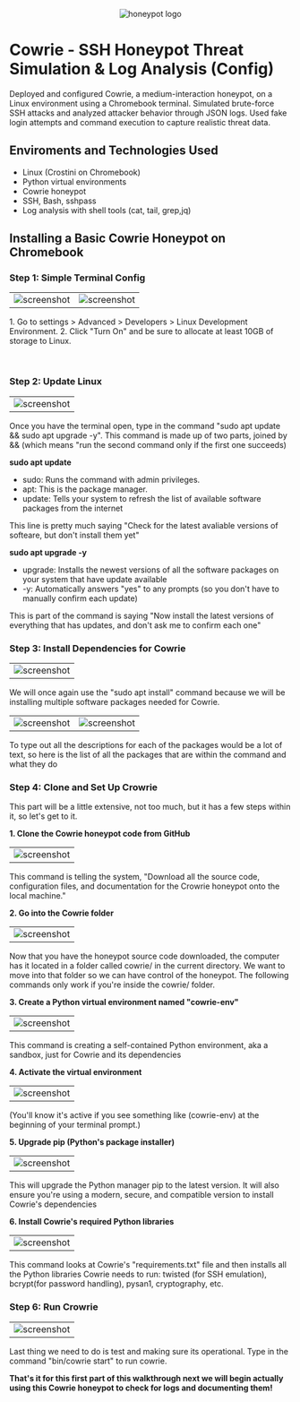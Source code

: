 

<p align="center">
<img src="https://i.imgur.com/SpP6fsr.png" alt="honeypot logo"/>
</p>

<h1>Cowrie - SSH Honeypot Threat Simulation &amp; Log Analysis (Config) </h1>
  <p>
Deployed and configured Cowrie, a medium-interaction honeypot, on a Linux environment using a Chromebook terminal. Simulated brute-force SSH attacks and analyzed attacker behavior through JSON logs. Used fake login attempts and command execution to capture realistic threat data.
  </p>

<h2>Enviroments and Technologies Used</h2>

- Linux (Crostini on Chromebook)
- Python virtual environments
- Cowrie honeypot
- SSH, Bash, sshpass
- Log analysis with shell tools (cat, tail, grep,jq)

<h2>Installing a Basic Cowrie Honeypot on Chromebook</h2>
<h3>Step 1: Simple Terminal Config</h3>
<table>
  <tr>
    <td>
      <img src="https://i.imgur.com/fJjQzvI.png" alt="screenshot"/>
    </td>
    <td>
      <img src="https://i.imgur.com/ov4a8q1.png" alt="screenshot"/>
    </td>
  </tr>
</table>
<p>
  1. Go to settings > Advanced > Developers > Linux Development Environment.
  2. Click "Turn On" and be sure to allocate at least 10GB of storage to Linux.
</p>
<br>
<h3>Step 2: Update Linux</h3>
<table>
  <tr>
    <td>
      <img src="https://i.imgur.com/KUOiw3u.png" alt="screenshot"/>
    </td>
  </tr>
</table>
<p>
  Once you have the terminal open, type in the command "sudo apt update && sudo apt upgrade -y". This command is made up of two parts, joined by && (which means "run the second command only if the first one succeeds)
</p>
  <strong>sudo apt update</strong>
  
  - sudo: Runs the command with admin privileges.
  - apt: This is the package manager.
  - update: Tells your system to refresh the list of available software packages from the internet 
  <p>This line is pretty much saying "Check for the latest avaliable versions of softeare, but don't install them yet"</p>
  <strong>sudo apt upgrade -y</strong>

  - upgrade: Installs the newest versions of all the software packages on your system that have update available
  - -y: Automatically answers "yes" to any prompts (so you don't have to manually confirm each update)
  <p>This is part of the command is saying "Now install the latest versions of everything that has updates, and don't ask me to confirm each one"</p>
  <h3>Step 3: Install Dependencies for Cowrie</h3>
  <table>
    <tr>
      <td>
        <img src="https://i.imgur.com/aqnrfa6.png" alt="screenshot"/>
      </td>
    </tr>
  </table>
<p>
  We will once again use the "sudo apt install" command because we will be installing  multiple software packages needed for Cowrie.
</p>
<table>
  <tr>
    <td>
      <img src="https://i.imgur.com/8Dz5x4i.png" alt="screenshot"/>
    </td>
    <td>
      <img src="https://i.imgur.com/SjJ2kMb.png" alt="screenshot"/>
    </td>
  </tr>
</table>
<p>To type out all the descriptions for each of the packages would be a lot of text, so here is the list of all the packages that are within the command and what they do</p>
<h3>Step 4: Clone and Set Up Crowrie</h3>
<p>This part will be a little extensive, not too much, but it has a few steps within it, so let's get to it.</p>
<strong>1. Clone the Cowrie honeypot code from GitHub</strong>
<table>
  <tr>
    <td>
      <img src="https://i.imgur.com/hnF35z7.png" alt="screenshot"/>
    </td>
  </tr>
</table>
<p>This command is telling the system, "Download all the source code, configuration files, and documentation for the Crowrie honeypot onto the local machine."</p>
<strong>2. Go into the Cowrie folder</strong>
<table>
  <tr>
    <td>
      <img src="https://i.imgur.com/Hk999PO.png" alt="screenshot"/>
    </td>
  </tr>
</table>
<p>Now that you have the honeypot source code downloaded, the computer has it located in a folder called cowrie/ in the current directory. We want to move into that folder so we can have control of the honeypot. The following commands only work if you're inside the cowrie/ folder.</p>
<strong>3. Create a Python virtual environment named "cowrie-env"</strong>
<table>
  <tr>
    <td>
      <img src="https://i.imgur.com/EeMept9.png" alt="screenshot"/>
    </td>
  </tr>
</table>
<p>This command is creating a self-contained Python environment, aka a sandbox, just for Cowrie and its dependencies</p>
<strong>4. Activate the virtual environment</strong>
<table>
  <tr>
    <td>
      <img src="https://i.imgur.com/f4fFQ9p.png" alt="screenshot"/>
    </td>
  </tr>
</table>
<p>(You'll know it's active if you see something like (cowrie-env) at the beginning of your terminal prompt.)</p>
<strong>5. Upgrade pip (Python's package installer)</strong>
<table>
  <tr>
    <td>
      <img src="https://i.imgur.com/tLbfTXa.png" alt="screenshot"/>
    </td>
  </tr>
</table>
<p>This will upgrade the Python manager pip to the latest version. It will also ensure you're using a modern, secure, and compatible version to install Cowrie's dependencies </p>
<strong>6. Install Cowrie's required Python libraries</strong>
<table>
  <tr>
    <td>
      <img src="https://i.imgur.com/M0ycOvX.png" alt="screenshot"/>
    </td>
  </tr>
</table>
<p>This command looks at Cowrie's "requirements.txt" file and then installs all the Python libraries Cowrie needs to run: twisted (for SSH emulation), bcrypt(for password handling), pysan1, cryptography, etc.</p>
<h3>Step 6: Run Crowrie</h3>
<table>
  <tr>
    <td>
      <img src="https://i.imgur.com/bXmdfX0.png" alt="screenshot"/>
    </td>
  </tr>
</table>
<p>Last thing we need to do is test and making sure its operational. Type in the command "bin/cowrie start" to run cowrie.</p>
<strong>That's it for this first part of this walkthrough next we will begin actually using this Cowrie honeypot to check for logs and documenting them!</strong>
